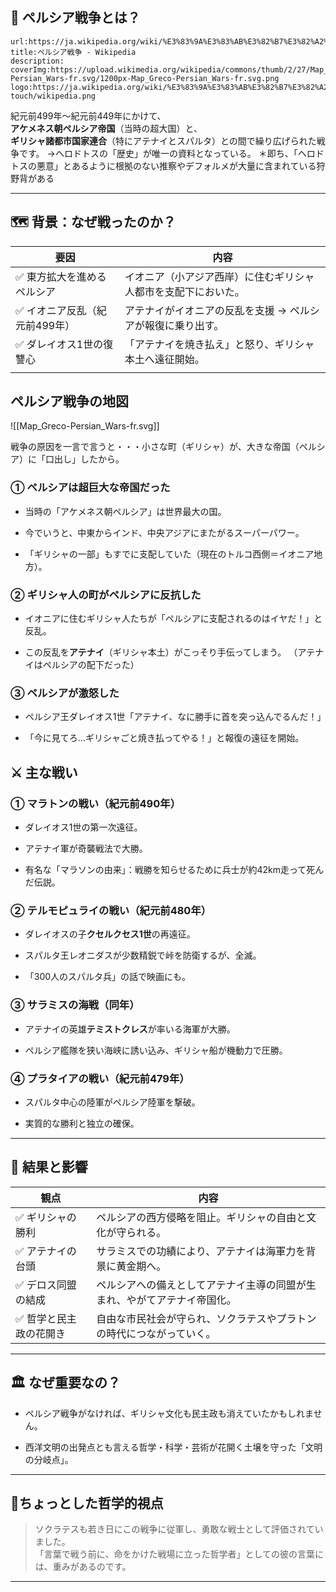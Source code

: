 ## 🏹 ペルシア戦争とは？
```link-bookmark
url:https://ja.wikipedia.org/wiki/%E3%83%9A%E3%83%AB%E3%82%B7%E3%82%A2%E6%88%A6%E4%BA%89
title:ペルシア戦争 - Wikipedia
description:
coverImg:https://upload.wikimedia.org/wikipedia/commons/thumb/2/27/Map_Greco-Persian_Wars-fr.svg/1200px-Map_Greco-Persian_Wars-fr.svg.png
logo:https://ja.wikipedia.org/wiki/%E3%83%9A%E3%83%AB%E3%82%B7%E3%82%A2%E6%88%A6%E4%BA%89/static/apple-touch/wikipedia.png
```


紀元前499年〜紀元前449年にかけて、  
**アケメネス朝ペルシア帝国**（当時の超大国）と、  
**ギリシャ諸都市国家連合**（特にアテナイとスパルタ）との間で繰り広げられた戦争です。
→ヘロドトスの「歴史」が唯一の資料となっている。
＊即ち、「ヘロドトスの悪意」とあるように根拠のない推察やデフォルメが大量に含まれている狩野背がある

---

## 🗺 背景：なぜ戦ったのか？

| 要因                | 内容                              |
| ----------------- | ------------------------------- |
| ✅ 東方拡大を進めるペルシア    | イオニア（小アジア西岸）に住むギリシャ人都市を支配下においた。 |
| ✅ イオニア反乱（紀元前499年） | アテナイがイオニアの反乱を支援 → ペルシアが報復に乗り出す。 |
| ✅ ダレイオス1世の復讐心     | 「アテナイを焼き払え」と怒り、ギリシャ本土へ遠征開始。     |
|                   |                                 |
ペルシア戦争の地図
---
![[Map_Greco-Persian_Wars-fr.svg]]

戦争の原因を一言で言うと・・・小さな町（ギリシャ）が、大きな帝国（ペルシア）に「口出し」したから。
### ① ペルシアは超巨大な帝国だった

- 当時の「アケメネス朝ペルシア」は世界最大の国。
    
- 今でいうと、中東からインド、中央アジアにまたがるスーパーパワー。
    
- 「ギリシャの一部」もすでに支配していた（現在のトルコ西側＝イオニア地方）。
    

### ② ギリシャ人の町がペルシアに反抗した

- イオニアに住むギリシャ人たちが「ペルシアに支配されるのはイヤだ！」と反乱。
    
- この反乱を**アテナイ**（ギリシャ本土）がこっそり手伝ってしまう。
  （アテナイはペルシアの配下だった）
    

### ③ ペルシアが激怒した

- ペルシア王ダレイオス1世「アテナイ、なに勝手に首を突っ込んでるんだ！」
    
- 「今に見てろ…ギリシャごと焼き払ってやる！」と報復の遠征を開始。
## ⚔ 主な戦い

### ① マラトンの戦い（紀元前490年）

- ダレイオス1世の第一次遠征。
    
- アテナイ軍が奇襲戦法で大勝。
    
- 有名な「マラソンの由来」：戦勝を知らせるために兵士が約42km走って死んだ伝説。
    

### ② テルモピュライの戦い（紀元前480年）

- ダレイオスの子**クセルクセス1世**の再遠征。
    
- スパルタ王レオニダスが少数精鋭で峠を防衛するが、全滅。
    
- 「300人のスパルタ兵」の話で映画にも。
    

### ③ サラミスの海戦（同年）

- アテナイの英雄**テミストクレス**が率いる海軍が大勝。
    
- ペルシア艦隊を狭い海峡に誘い込み、ギリシャ船が機動力で圧勝。
    

### ④ プラタイアの戦い（紀元前479年）

- スパルタ中心の陸軍がペルシア陸軍を撃破。
    
- 実質的な勝利と独立の確保。
    

---

## 🧱 結果と影響

|観点|内容|
|---|---|
|✅ ギリシャの勝利|ペルシアの西方侵略を阻止。ギリシャの自由と文化が守られる。|
|✅ アテナイの台頭|サラミスでの功績により、アテナイは海軍力を背景に黄金期へ。|
|✅ デロス同盟の結成|ペルシアへの備えとしてアテナイ主導の同盟が生まれ、やがてアテナイ帝国化。|
|✅ 哲学と民主政の花開き|自由な市民社会が守られ、ソクラテスやプラトンの時代につながっていく。|

---

## 🏛 なぜ重要なの？

- ペルシア戦争がなければ、ギリシャ文化も民主政も消えていたかもしれません。
    
- 西洋文明の出発点とも言える哲学・科学・芸術が花開く土壌を守った「文明の分岐点」。
    

---

## 🧠ちょっとした哲学的視点

> ソクラテスも若き日にこの戦争に従軍し、勇敢な戦士として評価されていました。  
> 「言葉で戦う前に、命をかけた戦場に立った哲学者」としての彼の言葉には、重みがあるのです。

---

